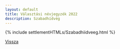 ```yaml
---
layout: default
title: Választási névjegyzék 2022
description: Szabadhídvég
---
```


{% include settlementHTMLs/Szabadhiidveeg.html %}

[Vissza](./)